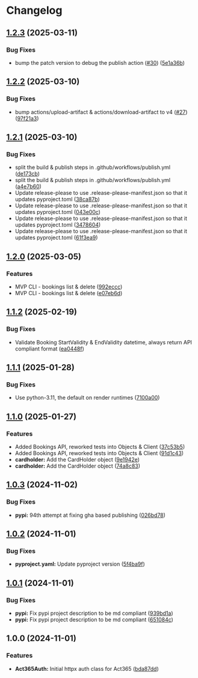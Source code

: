 # Changelog

## [1.2.3](https://github.com/jobdoneright/act365/compare/v1.2.2...v1.2.3) (2025-03-11)


### Bug Fixes

* bump the patch version to debug the publish action ([#30](https://github.com/jobdoneright/act365/issues/30)) ([5e1a36b](https://github.com/jobdoneright/act365/commit/5e1a36b12aa52dd92298497b04eaf410630bbd52))

## [1.2.2](https://github.com/jobdoneright/act365/compare/v1.2.1...v1.2.2) (2025-03-10)


### Bug Fixes

* bump actions/upload-artifact & actions/download-artifact to v4 ([#27](https://github.com/jobdoneright/act365/issues/27)) ([97f21a3](https://github.com/jobdoneright/act365/commit/97f21a3a02e08ae72a86e3491e448287395b2199))

## [1.2.1](https://github.com/jobdoneright/act365/compare/v1.2.0...v1.2.1) (2025-03-10)


### Bug Fixes

* split the build & publish steps in .github/workflows/publish.yml ([de173cb](https://github.com/jobdoneright/act365/commit/de173cb28408a77ff1cc7484299419199092df14))
* split the build & publish steps in .github/workflows/publish.yml ([a4e7b60](https://github.com/jobdoneright/act365/commit/a4e7b604f63ab2fec7e0e4f5a82f484933da237f))
* Update release-please to use .release-please-manifest.json so that it updates pyproject.toml ([38ca87b](https://github.com/jobdoneright/act365/commit/38ca87b0de08aeeafbee60be8209b6fe1c280472))
* Update release-please to use .release-please-manifest.json so that it updates pyproject.toml ([043e00c](https://github.com/jobdoneright/act365/commit/043e00c52b00c5faae9d091017f73ac037ddc70e))
* Update release-please to use .release-please-manifest.json so that it updates pyproject.toml ([3478604](https://github.com/jobdoneright/act365/commit/3478604442228e21838f446096d02f35765d9847))
* Update release-please to use .release-please-manifest.json so that it updates pyproject.toml ([61f3ea9](https://github.com/jobdoneright/act365/commit/61f3ea9eb2151a8057b3b99fba2d56e3ce57c212))

## [1.2.0](https://github.com/jobdoneright/act365/compare/v1.1.2...v1.2.0) (2025-03-05)


### Features

* MVP CLI - bookings list & delete ([992eccc](https://github.com/jobdoneright/act365/commit/992eccc407240ba5e7a395fd223ba1c998f7c0aa))
* MVP CLI - bookings list & delete ([e07eb6d](https://github.com/jobdoneright/act365/commit/e07eb6d17f8dd142c0824d9cc5157ec57b83366b))

## [1.1.2](https://github.com/jobdoneright/act365/compare/v1.1.1...v1.1.2) (2025-02-19)


### Bug Fixes

* Validate Booking StartValidity & EndValidity datetime, always return API compliant format ([ea0448f](https://github.com/jobdoneright/act365/commit/ea0448f88192726a8d510d01dd827cdfc24e4548))

## [1.1.1](https://github.com/jobdoneright/act365/compare/v1.1.0...v1.1.1) (2025-01-28)


### Bug Fixes

* Use python-3.11, the default on render runtimes ([7100a00](https://github.com/jobdoneright/act365/commit/7100a00d9d7791dfb00ab61660e12f636605440e))

## [1.1.0](https://github.com/jobdoneright/act365/compare/v1.0.3...v1.1.0) (2025-01-27)


### Features

* Added Bookings API, reworked tests into Objects & Client ([37c53b5](https://github.com/jobdoneright/act365/commit/37c53b51961ed5c01ff90f1904a6781fe3bd15e3))
* Added Bookings API, reworked tests into Objects & Client ([91d1c43](https://github.com/jobdoneright/act365/commit/91d1c438e05687da77404a1534e9d0ae517bcdc5))
* **cardholder:** Add the CardHolder object ([9e1942e](https://github.com/jobdoneright/act365/commit/9e1942e42c1c65648ba3e4c202969992f323f0dc))
* **cardholder:** Add the CardHolder object ([74a8c83](https://github.com/jobdoneright/act365/commit/74a8c83c8652326ddd008acccfd4973f12ba0c93))

## [1.0.3](https://github.com/jobdoneright/act365/compare/v1.0.2...v1.0.3) (2024-11-02)


### Bug Fixes

* **pypi:** 94th attempt at fixing gha based publishing ([026bd78](https://github.com/jobdoneright/act365/commit/026bd783309717792c22ae74cd191fff416df37c))

## [1.0.2](https://github.com/jobdoneright/act365/compare/v1.0.1...v1.0.2) (2024-11-01)


### Bug Fixes

* **pyproject.yaml:** Update pyproject version ([5f4ba9f](https://github.com/jobdoneright/act365/commit/5f4ba9f611bfde7ca69adaf7373533bae5944fc2))

## [1.0.1](https://github.com/jobdoneright/act365/compare/v1.0.0...v1.0.1) (2024-11-01)


### Bug Fixes

* **pypi:** Fix pypi project description to be md compliant ([939bd1a](https://github.com/jobdoneright/act365/commit/939bd1a8070564397d9a3ea562768e6b245e64ca))
* **pypi:** Fix pypi project description to be md compliant ([651084c](https://github.com/jobdoneright/act365/commit/651084c555bf7c4d11be5695e60ee79d09882d07))

## 1.0.0 (2024-11-01)


### Features

* **Act365Auth:** Initial httpx auth class for Act365 ([bda87dd](https://github.com/jobdoneright/act365/commit/bda87dd11539318a3d6aebd63e9a8fa55684dbbc))
